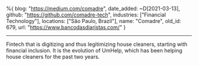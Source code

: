 %{
  blog: "https://medium.com/comadre",
  date_added: ~D[2021-03-13],
  github: "https://github.com/comadre-tech",
  industries: ["Financial Technology"],
  locations: ["São Paulo, Brazil"],
  name: "Comadre",
  old_id: 679,
  url: "https://www.bancodasdiaristas.com/"
}

---

Fintech that is digitizing and thus legitimizing house cleaners, starting with financial inclusion. It is the evolution of UmHelp, which has been helping house cleaners for the past two years.
